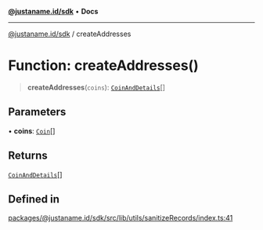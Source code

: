 [**@justaname.id/sdk**](../README.md) • **Docs**

***

[@justaname.id/sdk](../globals.md) / createAddresses

# Function: createAddresses()

> **createAddresses**(`coins`): [`CoinAndDetails`](../type-aliases/CoinAndDetails.md)[]

## Parameters

• **coins**: [`Coin`](../interfaces/Coin.md)[]

## Returns

[`CoinAndDetails`](../type-aliases/CoinAndDetails.md)[]

## Defined in

[packages/@justaname.id/sdk/src/lib/utils/sanitizeRecords/index.ts:41](https://github.com/JustaName-id/JustaName-sdk/blob/7430def13fc61cd3fc8b89d25e0869ee390cc2d0/packages/@justaname.id/sdk/src/lib/utils/sanitizeRecords/index.ts#L41)
